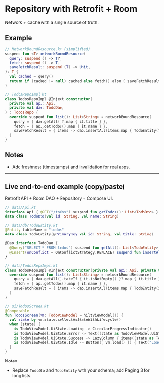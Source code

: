 # Repository with Retrofit + Room

Network + cache with a single source of truth.

## Example

```kotlin
// NetworkBoundResource.kt (simplified)
suspend fun <T> networkBoundResource(
  query: suspend () -> T?,
  fetch: suspend () -> T,
  saveFetchResult: suspend (T) -> Unit,
): T {
  val cached = query()
  return if (cached != null) cached else fetch().also { saveFetchResult(it) }
}
```

```kotlin
// TodosRepoImpl.kt
class TodosRepoImpl @Inject constructor(
  private val api: Api,
  private val dao: TodoDao,
) : TodosRepo {
  override suspend fun list(): List<String> = networkBoundResource(
    query = { dao.getAll()?.map { it.title } },
    fetch = { api.getTodos().map { it.name } },
    saveFetchResult = { items -> dao.insertAll(items.map { TodoEntity(title = it) }) },
  )
}
```

## Notes

- Add freshness (timestamps) and invalidation for real apps.

---

## Live end-to-end example (copy/paste)

Retrofit API + Room DAO + Repository + Compose UI.

```kotlin
// data/Api.kt
interface Api { @GET("/todos") suspend fun getTodos(): List<TodoDto> }
data class TodoDto(val id: String, val name: String)
```

```kotlin
// data/db/TodoEntity.kt
@Entity tableName = "todos"
data class TodoEntity(@PrimaryKey val id: String, val title: String)

@Dao interface TodoDao {
  @Query("SELECT * FROM todos") suspend fun getAll(): List<TodoEntity>
  @Insert(onConflict = OnConflictStrategy.REPLACE) suspend fun insertAll(items: List<TodoEntity>)
}
```

```kotlin
// data/TodosRepoImpl.kt
class TodosRepoImpl @Inject constructor(private val api: Api, private val dao: TodoDao): TodosRepo {
  override suspend fun list(): List<String> = networkBoundResource(
    query = { dao.getAll().takeIf { it.isNotEmpty() }?.map { it.title } },
    fetch = { api.getTodos().map { it.name } },
    saveFetchResult = { items -> dao.insertAll(items.map { TodoEntity(id = it, title = it) }) },
  )
}
```

```kotlin
// ui/TodosScreen.kt
@Composable
fun TodosScreen(vm: TodoViewModel = hiltViewModel()) {
  val state by vm.state.collectAsStateWithLifecycle()
  when (state) {
    is TodoViewModel.UiState.Loading -> CircularProgressIndicator()
    is TodoViewModel.UiState.Error -> Text((state as TodoViewModel.UiState.Error).message)
    is TodoViewModel.UiState.Success -> LazyColumn { items((state as TodoViewModel.UiState.Success).items) { Text(it) } }
    is TodoViewModel.UiState.Idle -> Button({ vm.load() }) { Text("Load") }
  }
}
```

Notes

- Replace `TodoDto` and `TodoEntity` with your schema; add Paging 3 for long lists.
